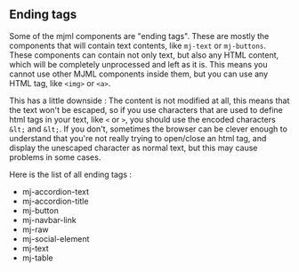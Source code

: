 ## Ending tags  

Some of the mjml components are "ending tags". These are mostly the components that will contain text contents, like `mj-text` or `mj-buttons`.
These components can contain not only text, but also any HTML content, which will be completely unprocessed and left as it is. This means you cannot use other MJML components inside them, but you can use any HTML tag, like `<img>` or `<a>`.

This has a little downside : The content is not modified at all, this means that the text won't be escaped, so if you use characters that are used to define html tags in your text, like `<` or `>`, you should use the encoded characters `&lt;` and `&lt;`. If you don't, sometimes the browser can be clever enough to understand that you're not really trying to open/close an html tag, and display the unescaped character as normal text, but this may cause problems in some cases.

Here is the list of all ending tags :
- mj-accordion-text
- mj-accordion-title
- mj-button
- mj-navbar-link
- mj-raw
- mj-social-element
- mj-text
- mj-table
